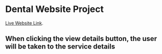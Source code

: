 # Dental Website Project 

[Live Website Link](https://assinment-lawyer-website.web.app/).

## When clicking the view details button, the user will be taken to the service details
